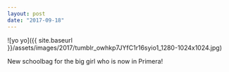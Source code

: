 ```yaml
---
layout: post
date: "2017-09-18"
---
```


![yo yo]({{ site.baseurl }}/assets/images/2017/tumblr_owhkp7JYfC1r16syio1_1280-1024x1024.jpg)

New schoolbag for the big girl who is now in Primera!
